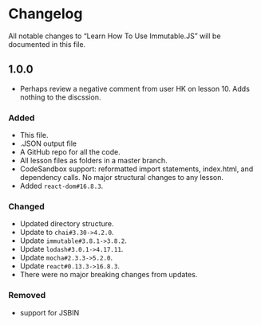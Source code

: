 # Changelog

All notable changes to “Learn How To Use Immutable.JS” will be documented in this file. 

## 1.0.0
- Perhaps review a negative comment from user HK on lesson 10. Adds nothing to the discssion. 

### Added

- This file.
- .JSON output file 
- A GitHub repo for all the code. 
- All lesson files as folders in a master branch.
- CodeSandbox support: reformatted import statements, index.html, and dependency calls. No major structural changes to any lesson. 
- Added `react-dom#16.8.3`. 

### Changed

- Updated directory structure.
- Update to `chai#3.30->4.2.0`.
- Update `immutable#3.8.1->3.8.2`.
- Update `lodash#3.0.1->4.17.11`.
- Update `mocha#2.3.3->5.2.0`.
- Update `react#0.13.3->16.8.3`.
- There were no major breaking changes from updates. 

### Removed
- support for JSBIN

